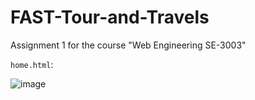 # FAST-Tour-and-Travels
Assignment 1 for the course "Web Engineering SE-3003"


`home.html`:<br>

![image](https://user-images.githubusercontent.com/59371949/221587699-11d2fc67-6af1-4f9f-8830-92df43643604.png)
